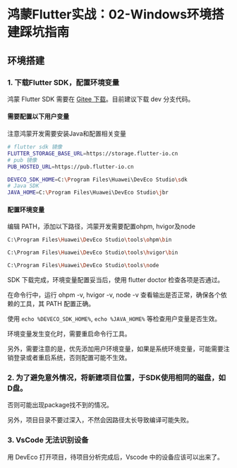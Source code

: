 # 鸿蒙Flutter实战：02-Windows环境搭建踩坑指南

## 环境搭建

### 1. 下载Flutter SDK，配置环境变量

 鸿蒙 Flutter SDK 需要在 [Gitee 下载](https://gitee.com/openharmony-sig/flutter_flutter)。目前建议下载 dev 分支代码。

#### 需要配置以下用户变量

注意鸿蒙开发需要安装Java和配置相关变量

```bash
# flutter sdk 镜像
FLUTTER_STORAGE_BASE_URL=https://storage.flutter-io.cn
# pub 镜像
PUB_HOSTED_URL=https://pub.flutter-io.cn

DEVECO_SDK_HOME=C:\Program Files\Huawei\DevEco Studio\sdk
# Java SDK
JAVA_HOME=C:\Program Files\Huawei\DevEco Studio\jbr
```

#### 配置环境变量

编辑 PATH，添加以下路径，鸿蒙开发需要配置ohpm, hvigor及node

```bash
C:\Program Files\Huawei\DevEco Studio\tools\ohpm\bin

C:\Program Files\Huawei\DevEco Studio\tools\hvigor\bin

C:\Program Files\Huawei\DevEco Studio\tools\node
```

SDK 下载完成，环境变量配置妥当后，使用 flutter doctor 检查各项是否通过。

在命令行中，运行 ohpm -v, hvigor -v, node -v 查看输出是否正常，确保各个依赖的工具，其 PATH 配置正确。

使用 `echo %DEVECO_SDK_HOME%`, `echo %JAVA_HOME%` 等检查用户变量是否生效。

环境变量发生变化时，需要重启命令行工具。

另外，需要注意的是，优先添加用户环境变量，如果是系统环境变量，可能需要注销登录或者重启系统，否则配置可能不生效。

### 2. 为了避免意外情况，将新建项目位置，于SDK使用相同的磁盘，如D盘。

否则可能出现package找不到的情况。

另外，项目目录不要过深入，不然会因路径太长导致编译可能失败。

### 3. VsCode 无法识别设备

用 DevEco 打开项目，待项目分析完成后，Vscode 中的设备应该可以出来了。
